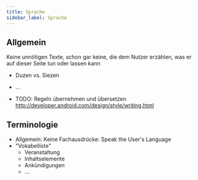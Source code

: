 ```yaml
---
title: Sprache
sidebar_label: Sprache
---
```


## Allgemein 
Keine unnötigen Texte, schon gar keine, die dem Nutzer erzählen, was er auf dieser Seite tun oder lassen kann
* Duzen vs. Siezen
* ...

* TODO: Regeln übernehmen und übersetzen http://developer.android.com/design/style/writing.html

## Terminologie
* Allgemein: Keine Fachausdrücke: Speak the User's Language
* "Vokabelliste"
    * Veranstaltung
    * Inhaltselemente
    * Ankündigungen
    * ...
